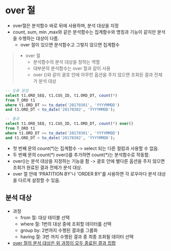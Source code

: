 # over 절

- over절은 분석함수 바로 뒤에 사용하며, 분석 대상을 지정
- count, sum, min ,max와 같은 분석함수는 집계함수와 명칭과 기능이 같지만 분석을 수행하는 대상이 다름.
  - over 절이 있으면 분석함수고 그렇지 않으면 집계함수

> - over 절
>   - 분석함수의 분석 대상을 정하는 역할
>   - 대부분의 분석함수는 over 절과 같이 사용
>   - over ()와 같이 괄호 안에 아무런 옵션을 주지 않으면 조회된 결과 전체가 분석 대상

```sql
-- 오류 문장
select t1.ORD_SEQ, t1.CUS_ID, t1.ORD_DT, count(*)
from T_ORD t1
where t1.ORD_DT >= to_date('20170301', 'YYYYMMDD')
and t1.ORD_DT < to_date('20170302', 'YYYYMMDD');

-- 통과
select t1.ORD_SEQ, t1.CUS_ID, t1.ORD_DT, count(*) over()
from T_ORD t1
where t1.ORD_DT >= to_date('20170301', 'YYYYMMDD')
and t1.ORD_DT < to_date('20170302', 'YYYYMMDD');
```

- 첫 번째 문의 count(*)는 집계함수 -> select 되는 다른 컬럼과 사용할 수 없음.
- 두 번째 문의 count(\*) over()를 추가하면 count(\*)는 분석함수로 작동함.
  </br>
- over()는 분석 대상을 지정하는 기능을 함 -> 괄호 안에 별다른 옵션을 주지 않으면 조회가 완료된 결과 전체가 분석 대상.
- over 절 안에 'PRATITION BY'나 'ORDER BY'를 사용하면 각 로우마다 분석 대상을 다르게 설정할 수 있음.

## 분석 대상

- 과정
  - from 절: 대상 테이블 선택
  - where 절: 1번의 대상 중에 조회할 데이터를 선택
  - group by: 2번까지 수행된 결과를 그룹화
  - having 절: 3번 까지 수행된 결과 중 최종 조회될 데이터 선택
- <u>over 절의 분석 대상은 위 과정이 모두 종료된 결과 집합</u>

